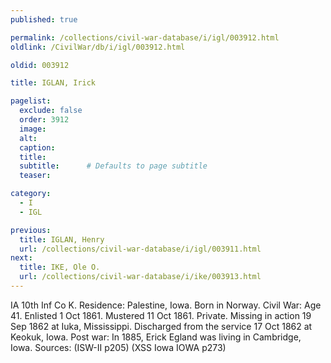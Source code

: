```yaml
---
published: true

permalink: /collections/civil-war-database/i/igl/003912.html
oldlink: /CivilWar/db/i/igl/003912.html

oldid: 003912

title: IGLAN, Irick

pagelist:
  exclude: false
  order: 3912
  image: 
  alt:
  caption:
  title:
  subtitle:      # Defaults to page subtitle
  teaser:

category: 
  - I 
  - IGL

previous:
  title: IGLAN, Henry
  url: /collections/civil-war-database/i/igl/003911.html  
next:
  title: IKE, Ole O.
  url: /collections/civil-war-database/i/ike/003913.html   
---
```

IA 10th Inf Co K. Residence: Palestine, Iowa. Born in Norway. Civil War: Age 41. Enlisted 1 Oct 1861. Mustered 11 Oct 1861. Private. Missing in action 19 Sep 1862 at Iuka, Mississippi. Discharged from the service 17 Oct 1862 at Keokuk, Iowa. Post war: In 1885, Erick Egland was living in Cambridge, Iowa. Sources: (ISW-II p205) (XSS Iowa IOWA p273)